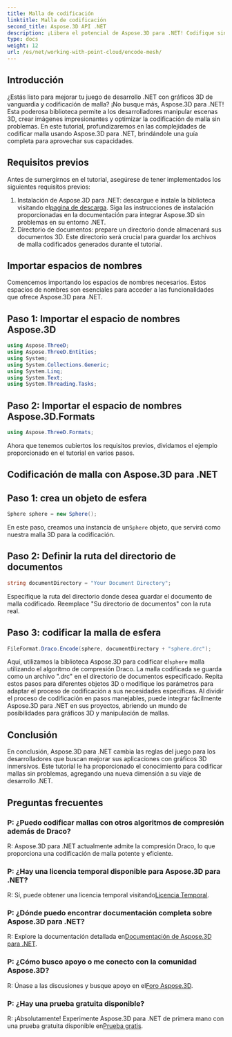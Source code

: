 ```yaml
---
title: Malla de codificación
linktitle: Malla de codificación
second_title: Aspose.3D API .NET
description: ¡Libera el potencial de Aspose.3D para .NET! Codifique sin esfuerzo mallas 3D con compresión Draco. Mejore su desarrollo .NET con imágenes impresionantes.
type: docs
weight: 12
url: /es/net/working-with-point-cloud/encode-mesh/
---
```

## Introducción
¿Estás listo para mejorar tu juego de desarrollo .NET con gráficos 3D de vanguardia y codificación de malla? ¡No busque más, Aspose.3D para .NET! Esta poderosa biblioteca permite a los desarrolladores manipular escenas 3D, crear imágenes impresionantes y optimizar la codificación de malla sin problemas. En este tutorial, profundizaremos en las complejidades de codificar malla usando Aspose.3D para .NET, brindándole una guía completa para aprovechar sus capacidades.
## Requisitos previos
Antes de sumergirnos en el tutorial, asegúrese de tener implementados los siguientes requisitos previos:
1.  Instalación de Aspose.3D para .NET: descargue e instale la biblioteca visitando el[pagina de descarga](https://releases.aspose.com/3d/net/). Siga las instrucciones de instalación proporcionadas en la documentación para integrar Aspose.3D sin problemas en su entorno .NET.
2. Directorio de documentos: prepare un directorio donde almacenará sus documentos 3D. Este directorio será crucial para guardar los archivos de malla codificados generados durante el tutorial.
## Importar espacios de nombres
Comencemos importando los espacios de nombres necesarios. Estos espacios de nombres son esenciales para acceder a las funcionalidades que ofrece Aspose.3D para .NET.
## Paso 1: Importar el espacio de nombres Aspose.3D
```csharp
using Aspose.ThreeD;
using Aspose.ThreeD.Entities;
using System;
using System.Collections.Generic;
using System.Linq;
using System.Text;
using System.Threading.Tasks;
```
## Paso 2: Importar el espacio de nombres Aspose.3D.Formats
```csharp
using Aspose.ThreeD.Formats;
```
Ahora que tenemos cubiertos los requisitos previos, dividamos el ejemplo proporcionado en el tutorial en varios pasos.
## Codificación de malla con Aspose.3D para .NET
## Paso 1: crea un objeto de esfera
```csharp
Sphere sphere = new Sphere();
```
 En este paso, creamos una instancia de un`Sphere` objeto, que servirá como nuestra malla 3D para la codificación.
## Paso 2: Definir la ruta del directorio de documentos
```csharp
string documentDirectory = "Your Document Directory";
```
Especifique la ruta del directorio donde desea guardar el documento de malla codificado. Reemplace "Su directorio de documentos" con la ruta real.
## Paso 3: codificar la malla de esfera
```csharp
FileFormat.Draco.Encode(sphere, documentDirectory + "sphere.drc");
```
 Aquí, utilizamos la biblioteca Aspose.3D para codificar el`sphere` malla utilizando el algoritmo de compresión Draco. La malla codificada se guarda como un archivo ".drc" en el directorio de documentos especificado.
Repita estos pasos para diferentes objetos 3D o modifique los parámetros para adaptar el proceso de codificación a sus necesidades específicas.
Al dividir el proceso de codificación en pasos manejables, puede integrar fácilmente Aspose.3D para .NET en sus proyectos, abriendo un mundo de posibilidades para gráficos 3D y manipulación de mallas.
## Conclusión
En conclusión, Aspose.3D para .NET cambia las reglas del juego para los desarrolladores que buscan mejorar sus aplicaciones con gráficos 3D inmersivos. Este tutorial le ha proporcionado el conocimiento para codificar mallas sin problemas, agregando una nueva dimensión a su viaje de desarrollo .NET.
## Preguntas frecuentes

### P: ¿Puedo codificar mallas con otros algoritmos de compresión además de Draco?
R: Aspose.3D para .NET actualmente admite la compresión Draco, lo que proporciona una codificación de malla potente y eficiente.
### P: ¿Hay una licencia temporal disponible para Aspose.3D para .NET?
 R: Sí, puede obtener una licencia temporal visitando[Licencia Temporal](https://purchase.aspose.com/temporary-license/).
### P: ¿Dónde puedo encontrar documentación completa sobre Aspose.3D para .NET?
 R: Explore la documentación detallada en[Documentación de Aspose.3D para .NET](https://reference.aspose.com/3d/net/).
### P: ¿Cómo busco apoyo o me conecto con la comunidad Aspose.3D?
R: Únase a las discusiones y busque apoyo en el[Foro Aspose.3D](https://forum.aspose.com/c/3d/18).
### P: ¿Hay una prueba gratuita disponible?
 R: ¡Absolutamente! Experimente Aspose.3D para .NET de primera mano con una prueba gratuita disponible en[Prueba gratis](https://releases.aspose.com/).